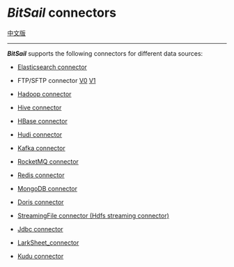 # ***BitSail*** connectors
[中文版](introduction_zh.md)

-----

***BitSail*** supports the following connectors for different data sources:


- [Elasticsearch connector](./elasticsearch/elasticsearch.md)

- FTP/SFTP connector [V0](./ftp/ftp.md) [V1](./ftp/ftp-v1.md)

- [Hadoop connector](./hadoop/hadoop.md)

- [Hive connector](./hive/hive.md)

- [HBase connector](./hbase/hbase.md)

- [Hudi connector](./hudi/hudi.md)

- [Kafka connector](./kafka/kafka.md)

- [RocketMQ connector](./rocketmq/rocketmq.md)

- [Redis connector](./redis/redis.md)

- [MongoDB connector](./mongodb/mongodb.md)

- [Doris connector](./doris/doris.md)

- [StreamingFile connector (Hdfs streaming connector)](./StreamingFile/StreamingFile.md)

- [Jdbc connector](./Jdbc/jdbc.md)

- [LarkSheet_connector](./larksheet/larksheet.md)

- [Kudu connector](./kudu/kudu.md)

